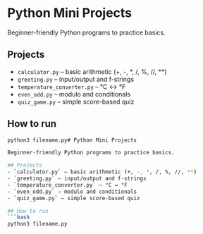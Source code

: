 # Python Mini Projects

Beginner-friendly Python programs to practice basics.

## Projects
- `calculator.py` – basic arithmetic (+, -, *, /, %, //, **)
- `greeting.py` – input/output and f-strings
- `temperature_converter.py` – °C ↔ °F
- `even_odd.py` – modulo and conditionals
- `quiz_game.py` – simple score-based quiz

## How to run
```bash
python3 filename.py# Python Mini Projects

Beginner-friendly Python programs to practice basics.

## Projects
- `calculator.py` – basic arithmetic (+, -, *, /, %, //, **)
- `greeting.py` – input/output and f-strings
- `temperature_converter.py` – °C ↔ °F
- `even_odd.py` – modulo and conditionals
- `quiz_game.py` – simple score-based quiz

## How to run
```bash
python3 filename.py
